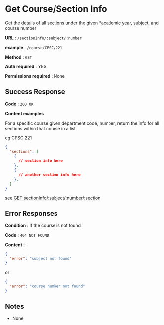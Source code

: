 # Get Course/Section Info

Get the details of all sections under the given *academic year, subject, and course number

**URL** : `/sectionInfo/:subject/:number`

**example** : `/course/CPSC/221`

**Method** : `GET`

**Auth required** : YES

**Permissions required** : None

## Success Response

**Code** : `200 OK`

**Content examples**

For a specific course given department code, number, return the info for all sections within that course in a list

eg CPSC 221

```json
{
  "sections": [
    {
      // section info here
    },
    {
      // another section info here
    },
  ]
}
```

see [GET sectionInfo/:subject/:number/:section]({subject}{number}{section}.md)

## Error Responses

**Condition** : If the course is not found

**Code** : `404 NOT FOUND`

**Content** :
```json
{
  "error": "subject not found"
}
```
or
```json
{
  "error": "course number not found"
}
```

## Notes

* None

